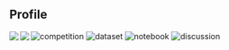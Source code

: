 
## Profile

<!--
**shimacos37/shimacos37** is a ✨ _special_ ✨ repository because its `README.md` (this file) appears on your GitHub profile.

Here are some ideas to get you started:

- 🔭 I’m currently working on ...
- 🌱 I’m currently learning ...
- 👯 I’m looking to collaborate on ...
- 🤔 I’m looking for help with ...
- 💬 Ask me about ...
- 📫 How to reach me: ...
- 😄 Pronouns: ...
- ⚡ Fun fact: ...
-->
  
![competition](https://road-to-kaggle-grandmaster.vercel.app/api/badges/shimacos/competition)
![dataset](https://road-to-kaggle-grandmaster.vercel.app/api/badges/shimacos/dataset)
![notebook](https://road-to-kaggle-grandmaster.vercel.app/api/badges/shimacos/notebook)
![discussion](https://road-to-kaggle-grandmaster.vercel.app/api/badges/shimacos/discussion)
<a href="https://github.com/anuraghazra/github-readme-stats">
  <img align="left" src="https://github-readme-stats.vercel.app/api?username=shimacos37&count_private=true&show_icons=true&theme=gruvbox" />
</a>
<a href="https://github.com/anuraghazra/github-readme-stats">
  <img align="left" src="https://github-readme-stats.vercel.app/api/top-langs/?username=shimacos37&count_private=true&layout=compact&theme=gruvbox" />
</a>

